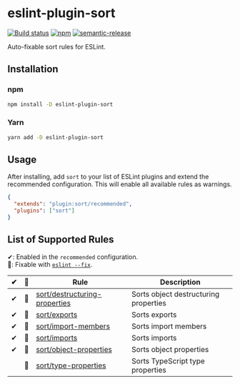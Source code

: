 # eslint-plugin-sort

[![Build status](https://github.com/mskelton/eslint-plugin-sort/workflows/Build/badge.svg)](https://github.com/mskelton/eslint-plugin-sort/actions)
[![npm](https://img.shields.io/npm/v/eslint-plugin-sort)](https://www.npmjs.com/package/eslint-plugin-sort)
[![semantic-release](https://img.shields.io/badge/%20%20%F0%9F%93%A6%F0%9F%9A%80-semantic--release-e10079.svg)](https://github.com/semantic-release/semantic-release)

Auto-fixable sort rules for ESLint.

## Installation

### npm

```sh
npm install -D eslint-plugin-sort
```

### Yarn

```sh
yarn add -D eslint-plugin-sort
```

## Usage

After installing, add `sort` to your list of ESLint plugins and extend the
recommended configuration. This will enable all available rules as warnings.

```json
{
  "extends": "plugin:sort/recommended",
  "plugins": ["sort"]
}
```

## List of Supported Rules

✔: Enabled in the `recommended` configuration.\
🔧: Fixable with [`eslint --fix`](https://eslint.org/docs/user-guide/command-line-interface#fixing-problems).

|  ✔  | 🔧  | Rule                                                                    | Description                           |
| :-: | :-: | ----------------------------------------------------------------------- | ------------------------------------- |
|  ✔  | 🔧  | [sort/destructuring-properties](docs/rules/destructuring-properties.md) | Sorts object destructuring properties |
|  ✔  | 🔧  | [sort/exports](docs/rules/exports.md)                                   | Sorts exports                         |
|  ✔  | 🔧  | [sort/import-members](docs/rules/import-members.md)                     | Sorts import members                  |
|  ✔  | 🔧  | [sort/imports](docs/rules/imports.md)                                   | Sorts imports                         |
|  ✔  | 🔧  | [sort/object-properties](docs/rules/object-properties.md)               | Sorts object properties               |
|     | 🔧  | [sort/type-properties](docs/rules/type-properties.md)                   | Sorts TypeScript type properties      |
